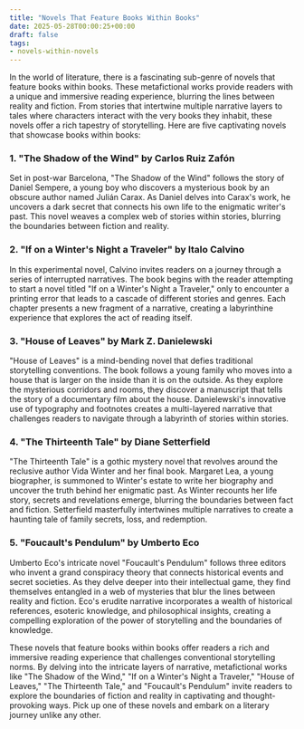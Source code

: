 ```yaml
---
title: "Novels That Feature Books Within Books"
date: 2025-05-28T00:00:25+00:00
draft: false
tags:
- novels-within-novels
---
```


In the world of literature, there is a fascinating sub-genre of novels that feature books within books. These metafictional works provide readers with a unique and immersive reading experience, blurring the lines between reality and fiction. From stories that intertwine multiple narrative layers to tales where characters interact with the very books they inhabit, these novels offer a rich tapestry of storytelling. Here are five captivating novels that showcase books within books:

### 1. "The Shadow of the Wind" by Carlos Ruiz Zafón

Set in post-war Barcelona, "The Shadow of the Wind" follows the story of Daniel Sempere, a young boy who discovers a mysterious book by an obscure author named Julián Carax. As Daniel delves into Carax's work, he uncovers a dark secret that connects his own life to the enigmatic writer's past. This novel weaves a complex web of stories within stories, blurring the boundaries between fiction and reality.

### 2. "If on a Winter's Night a Traveler" by Italo Calvino

In this experimental novel, Calvino invites readers on a journey through a series of interrupted narratives. The book begins with the reader attempting to start a novel titled "If on a Winter's Night a Traveler," only to encounter a printing error that leads to a cascade of different stories and genres. Each chapter presents a new fragment of a narrative, creating a labyrinthine experience that explores the act of reading itself.

### 3. "House of Leaves" by Mark Z. Danielewski

"House of Leaves" is a mind-bending novel that defies traditional storytelling conventions. The book follows a young family who moves into a house that is larger on the inside than it is on the outside. As they explore the mysterious corridors and rooms, they discover a manuscript that tells the story of a documentary film about the house. Danielewski's innovative use of typography and footnotes creates a multi-layered narrative that challenges readers to navigate through a labyrinth of stories within stories.

### 4. "The Thirteenth Tale" by Diane Setterfield

"The Thirteenth Tale" is a gothic mystery novel that revolves around the reclusive author Vida Winter and her final book. Margaret Lea, a young biographer, is summoned to Winter's estate to write her biography and uncover the truth behind her enigmatic past. As Winter recounts her life story, secrets and revelations emerge, blurring the boundaries between fact and fiction. Setterfield masterfully intertwines multiple narratives to create a haunting tale of family secrets, loss, and redemption.

### 5. "Foucault's Pendulum" by Umberto Eco

Umberto Eco's intricate novel "Foucault's Pendulum" follows three editors who invent a grand conspiracy theory that connects historical events and secret societies. As they delve deeper into their intellectual game, they find themselves entangled in a web of mysteries that blur the lines between reality and fiction. Eco's erudite narrative incorporates a wealth of historical references, esoteric knowledge, and philosophical insights, creating a compelling exploration of the power of storytelling and the boundaries of knowledge.

These novels that feature books within books offer readers a rich and immersive reading experience that challenges conventional storytelling norms. By delving into the intricate layers of narrative, metafictional works like "The Shadow of the Wind," "If on a Winter's Night a Traveler," "House of Leaves," "The Thirteenth Tale," and "Foucault's Pendulum" invite readers to explore the boundaries of fiction and reality in captivating and thought-provoking ways. Pick up one of these novels and embark on a literary journey unlike any other.